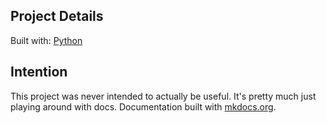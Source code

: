 ## Project Details
Built with: [Python](https://www.python.org/)

## Intention
This project was never intended to actually be useful. It's pretty much just playing around with docs. Documentation built with [mkdocs.org](https://www.mkdocs.org).
